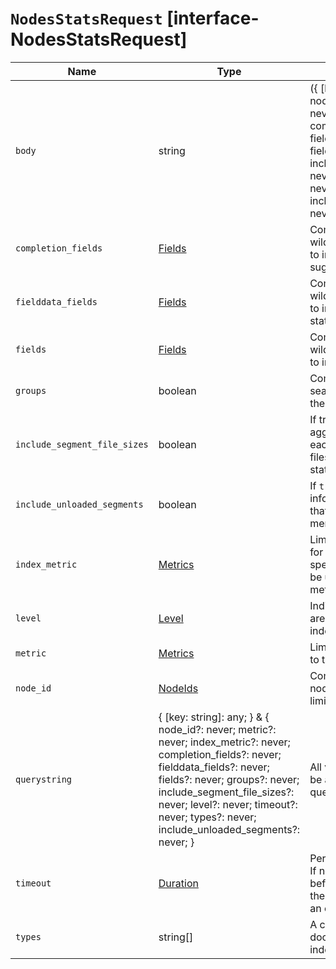 # `NodesStatsRequest` [interface-NodesStatsRequest]

| Name | Type | Description |
| - | - | - |
| `body` | string | ({ [key: string]: any; } & { node_id?: never; metric?: never; index_metric?: never; completion_fields?: never; fielddata_fields?: never; fields?: never; groups?: never; include_segment_file_sizes?: never; level?: never; timeout?: never; types?: never; include_unloaded_segments?: never; }) | All values in `body` will be added to the request body. |
| `completion_fields` | [Fields](./Fields.md) | Comma-separated list or wildcard expressions of fields to include in fielddata and suggest statistics. |
| `fielddata_fields` | [Fields](./Fields.md) | Comma-separated list or wildcard expressions of fields to include in fielddata statistics. |
| `fields` | [Fields](./Fields.md) | Comma-separated list or wildcard expressions of fields to include in the statistics. |
| `groups` | boolean | Comma-separated list of search groups to include in the search statistics. |
| `include_segment_file_sizes` | boolean | If true, the call reports the aggregated disk usage of each one of the Lucene index files (only applies if segment stats are requested). |
| `include_unloaded_segments` | boolean | If `true`, the response includes information from segments that are not loaded into memory. |
| `index_metric` | [Metrics](./Metrics.md) | Limit the information returned for indices metric to the specific index metrics. It can be used only if indices (or all) metric is specified. |
| `level` | [Level](./Level.md) | Indicates whether statistics are aggregated at the cluster, index, or shard level. |
| `metric` | [Metrics](./Metrics.md) | Limit the information returned to the specified metrics |
| `node_id` | [NodeIds](./NodeIds.md) | Comma-separated list of node IDs or names used to limit returned information. |
| `querystring` | { [key: string]: any; } & { node_id?: never; metric?: never; index_metric?: never; completion_fields?: never; fielddata_fields?: never; fields?: never; groups?: never; include_segment_file_sizes?: never; level?: never; timeout?: never; types?: never; include_unloaded_segments?: never; } | All values in `querystring` will be added to the request querystring. |
| `timeout` | [Duration](./Duration.md) | Period to wait for a response. If no response is received before the timeout expires, the request fails and returns an error. |
| `types` | string[] | A comma-separated list of document types for the indexing index metric. |
